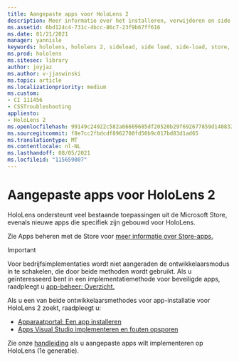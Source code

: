 ```yaml
---
title: Aangepaste apps voor HoloLens 2
description: Meer informatie over het installeren, verwijderen en side loaden van aangepaste holographic-apps op HoloLens 2 apparaten met behulp van de Apparaatportal en Visual Studio.
ms.assetid: 6bd124c4-731c-4bcc-86c7-23f9b67ff616
ms.date: 01/21/2021
manager: yannisle
keywords: hololens, hololens 2, sideload, side load, side-load, store, uwp, app, install
ms.prod: hololens
ms.sitesec: library
author: joyjaz
ms.author: v-jjaswinski
ms.topic: article
ms.localizationpriority: medium
ms.custom:
- CI 111456
- CSSTroubleshooting
appliesto:
- HoloLens 2
ms.openlocfilehash: 99149c24922c582a66669685df20520b29f692677859d1408328fc9f2ee8ddf3
ms.sourcegitcommit: f8e7cc2fbdcdf8962700fd50b9c017bd83d1ad65
ms.translationtype: MT
ms.contentlocale: nl-NL
ms.lasthandoff: 08/05/2021
ms.locfileid: "115659807"
---
```

# <a name="manage-custom-apps-for-hololens-2"></a>Aangepaste apps voor HoloLens 2

HoloLens ondersteunt veel bestaande toepassingen uit de Microsoft Store, evenals nieuwe apps die specifiek zijn gebouwd voor HoloLens. 

Zie Apps beheren met de Store voor [meer informatie over Store-apps.](holographic-store-apps.md)

> [!IMPORTANT]
> Voor bedrijfsimplementaties wordt niet aangeraden de ontwikkelaarsmodus in te schakelen, die door beide methoden wordt gebruikt. Als u geïnteresseerd bent in een implementatiemethode voor beveiligde apps, raadpleegt u [app-beheer: Overzicht.](app-deploy-overview.md)

Als u een van beide ontwikkelaarsmethodes voor app-installatie voor HoloLens 2 zoekt, raadpleegt u:

- [Apparaatportal: Een app installeren](/windows/mixed-reality/develop/platform-capabilities-and-apis/using-the-windows-device-portal#installing-an-app)
- [Apps Visual Studio implementeren en fouten opsporen](/windows/mixed-reality/develop/platform-capabilities-and-apis/using-visual-studio)

Zie onze [handleiding](holographic-custom-apps.md) als u aangepaste apps wilt implementeren op HoloLens (1e generatie).
